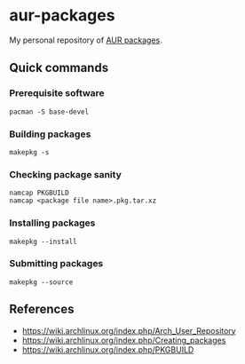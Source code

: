 # aur-packages

My personal repository of [AUR packages](https://aur.archlinux.org/packages/?SeB=m&K=jweslley).


## Quick commands

### Prerequisite software

    pacman -S base-devel

### Building packages

    makepkg -s

### Checking package sanity

    namcap PKGBUILD
    namcap <package file name>.pkg.tar.xz

### Installing packages

    makepkg --install

### Submitting packages

    makepkg --source

## References

* https://wiki.archlinux.org/index.php/Arch_User_Repository
* https://wiki.archlinux.org/index.php/Creating_packages
* https://wiki.archlinux.org/index.php/PKGBUILD
